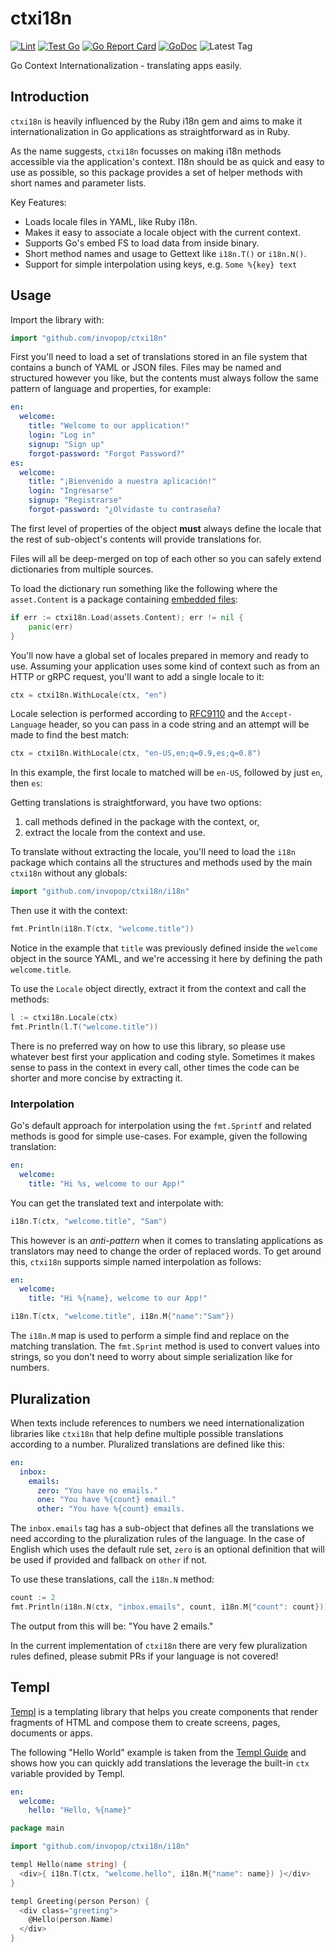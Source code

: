 # ctxi18n

[![Lint](https://github.com/invopop/ctxi18n/actions/workflows/lint.yaml/badge.svg)](https://github.com/invopop/ctxi18n/actions/workflows/lint.yaml)
[![Test Go](https://github.com/invopop/ctxi18n/actions/workflows/test.yaml/badge.svg)](https://github.com/invopop/ctxi18n/actions/workflows/test.yaml)
[![Go Report Card](https://goreportcard.com/badge/github.com/invopop/ctxi18n)](https://goreportcard.com/report/github.com/invopop/ctxi18n)
[![GoDoc](https://godoc.org/github.com/invopop/ctxi18n?status.svg)](https://godoc.org/github.com/invopop/ctxi18n)
![Latest Tag](https://img.shields.io/github/v/tag/invopop/ctxi18n)

Go Context Internationalization - translating apps easily.

## Introduction

`ctxi18n` is heavily influenced by the Ruby i18n gem and aims to make it internationalization in Go applications as straightforward as in Ruby.

As the name suggests, `ctxi18n` focusses on making i18n methods accessible via the application's context. I18n should be as quick and easy to use as possible, so this package provides a set of helper methods with short names and parameter lists.

Key Features:

- Loads locale files in YAML, like Ruby i18n.
- Makes it easy to associate a locale object with the current context.
- Supports Go's embed FS to load data from inside binary.
- Short method names and usage to Gettext like `i18n.T()` or `i18n.N()`.
- Support for simple interpolation using keys, e.g. `Some %{key} text`

## Usage

Import the library with:

```go
import "github.com/invopop/ctxi18n"
```

First you'll need to load a set of translations stored in an file system that contains a bunch of YAML or JSON files. Files may be named and structured however you like, but the contents must always follow the same pattern of language and properties, for example:

```yaml
en:
  welcome:
    title: "Welcome to our application!"
    login: "Log in"
    signup: "Sign up"
    forgot-password: "Forgot Password?"
es:
  welcome:
    title: "¡Bienvenido a nuestra aplicación!"
    login: "Ingresarse"
    signup: "Registrarse"
    forgot-password: "¿Olvidaste tu contraseña?
```

The first level of properties of the object **must** always define the locale that the rest of sub-object's contents will provide translations for.

Files will all be deep-merged on top of each other so you can safely extend dictionaries from multiple sources.

To load the dictionary run something like the following where the `asset.Content` is a package containing [embedded files](https://pkg.go.dev/embed):

```go
if err := ctxi18n.Load(assets.Content); err != nil {
    panic(err)
}
```

You'll now have a global set of locales prepared in memory and ready to use. Assuming your application uses some kind of context such as from an HTTP or gRPC request, you'll want to add a single locale to it:

```go
ctx = ctxi18n.WithLocale(ctx, "en")
```

Locale selection is performed according to [RFC9110](https://www.rfc-editor.org/rfc/rfc9110.html) and the `Accept-Language` header, so you can pass in a code string and an attempt will be made to find the best match:

```go
ctx = ctxi18n.WithLocale(ctx, "en-US,en;q=0.9,es;q=0.8")
```

In this example, the first locale to matched will be `en-US`, followed by just `en`, then `es`:

Getting translations is straightforward, you have two options:

1.  call methods defined in the package with the context, or,
2.  extract the locale from the context and use.

To translate without extracting the locale, you'll need to load the `i18n` package which contains all the structures and methods used by the main `ctxi18n` without any globals:

```go
import "github.com/invopop/ctxi18n/i18n"
```

Then use it with the context:

```go
fmt.Println(i18n.T(ctx, "welcome.title"))
```

Notice in the example that `title` was previously defined inside the `welcome` object in the source YAML, and we're accessing it here by defining the path `welcome.title`.

To use the `Locale` object directly, extract it from the context and call the methods:

```go
l := ctxi18n.Locale(ctx)
fmt.Println(l.T("welcome.title"))
```

There is no preferred way on how to use this library, so please use whatever best first your application and coding style. Sometimes it makes sense to pass in the context in every call, other times the code can be shorter and more concise by extracting it.

### Interpolation

Go's default approach for interpolation using the `fmt.Sprintf` and related methods is good for simple use-cases. For example, given the following translation:

```yaml
en:
  welcome:
    title: "Hi %s, welcome to our App!"
```

You can get the translated text and interpolate with:

```go
i18n.T(ctx, "welcome.title", "Sam")
```

This however is an _anti-pattern_ when it comes to translating applications as translators may need to change the order of replaced words. To get around this, `ctxi18n` supports simple named interpolation as follows:

```yaml
en:
  welcome:
    title: "Hi %{name}, welcome to our App!"
```

```go
i18n.T(ctx, "welcome.title", i18n.M{"name":"Sam"})
```

The `i18n.M` map is used to perform a simple find and replace on the matching translation. The `fmt.Sprint` method is used to convert values into strings, so you don't need to worry about simple serialization like for numbers.

## Pluralization

When texts include references to numbers we need internationalization libraries like `ctxi18n` that help define multiple possible translations according to a number. Pluralized translations are defined like this:

```yaml
en:
  inbox:
    emails:
      zero: "You have no emails."
      one: "You have %{count} email."
      other: "You have %{count} emails.
```

The `inbox.emails` tag has a sub-object that defines all the translations we need according to the pluralization rules of the language. In the case of English which uses the default rule set, `zero` is an optional definition that will be used if provided and fallback on `other` if not.

To use these translations, call the `i18n.N` method:

```go
count := 2
fmt.Println(i18n.N(ctx, "inbox.emails", count, i18n.M{"count": count}))
```

The output from this will be: "You have 2 emails."

In the current implementation of `ctxi18n` there are very few pluralization rules defined, please submit PRs if your language is not covered!

## Templ

[Templ](https://templ.guide/) is a templating library that helps you create components that render fragments of HTML and compose them to create screens, pages, documents or apps.

The following "Hello World" example is taken from the [Templ Guide](https://templ.guide) and shows how you can quickly add translations the leverage the built-in `ctx` variable provided by Templ.

```yaml
en:
  welcome:
    hello: "Hello, %{name}"
```

```go
package main

import "github.com/invopop/ctxi18n/i18n"

templ Hello(name string) {
  <div>{ i18n.T(ctx, "welcome.hello", i18n.M{"name": name}) }</div>
}

templ Greeting(person Person) {
  <div class="greeting">
    @Hello(person.Name)
  </div>
}
```
